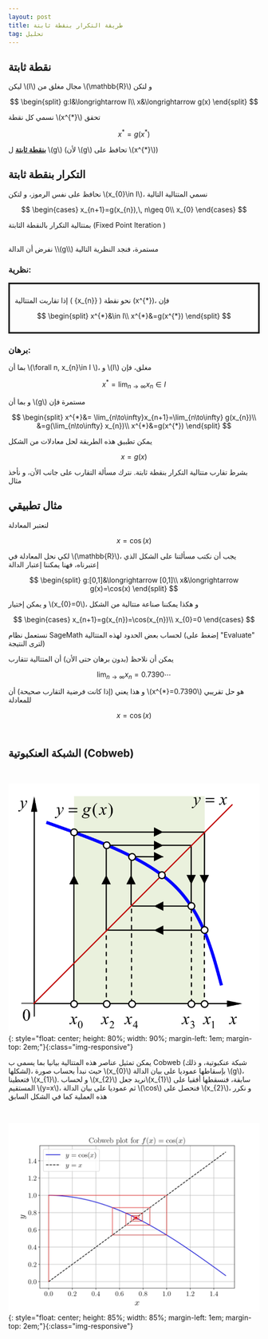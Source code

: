 ```yaml
---
layout: post
title: طريقة التكرار بنقطة ثابتة
tag: تحليل
---
```


## نقطة ثابتة

ليكن \\(I\\) مجال مغلق من \\(\mathbb{R}\\) و لتكن


$$
\begin{split}
g:I&\longrightarrow I\\
x&\longrightarrow g(x)
\end{split}
$$

 نسمي كل نقطة \\(x^{*}\\) تحقق

$$
x^{*}=g(x^{*})
$$

**<u>بنقطة ثابتة</u>**  ل \\(g\\) (لأن \\(g\\) تحافظ على \\(x^{*}\\))

## التكرار بنقطة ثابتة

نحافظ على نفس الرموز، و لتكن \\(x_{0}\in I\\)، نسمي المتتالية التالية 

$$
\begin{cases}
x_{n+1}=g(x_{n}),\, n\geq 0\\
x_{0}
\end{cases}
$$

 بمتتالية التكرار بالنقطة الثابتة (Fixed Point Iteration )

 
<br>
نفرض أن الدالة \\(g\\) مستمرة، فنجد النظرية التالية



### نظرية:
<div style="border: 3px solid black; padding: 10px;">

إذا تقاربت المتتالية \( \{x_{n}\} \) نحو نقطة \(x^{*}\)، فإن

$$
\begin{split}
x^{*}&\in I\\
x^{*}&=g(x^{*})
\end{split}
$$
</div>


 
### برهان:

بما أن \\(\forall  n, x_{n}\in I \\)، و \\(I\\) مغلق، فإن

$$
x^{*}=\lim_{n\to\infty}x_{n}\in I
$$

و بما أن  \\(g\\) مستمرة فإن

$$
\begin{split}
x^{*}&= \lim_{n\to\infty}x_{n+1}=\lim_{n\to\infty} g(x_{n})\\
&=g(\lim_{n\to\infty}  x_{n})\\
x^{*}&=g(x^{*})
\end{split}
$$

يمكن تطبيق هذه الطريقة لحل معادلات من الشكل

$$
x=g(x)
$$

بشرط تقارب متتالية التكرار بنقطة ثابتة. نترك مسألة التقارب على جانب الأن، و نأخذ مثال


## مثال تطبيقي

لنعتبر المعادلة   

$$
x=\cos(x)
$$

لكي نحل المعادلة في \\(\mathbb{R}\\)، يجب أن نكتب مسألتنا على الشكل الذي إعتبرناه، فهنا يمكننا إعتبار الدالة


$$
\begin{split}
g:[0,1]&\longrightarrow [0,1]\\
x&\longrightarrow g(x)=\cos(x)
\end{split}
$$

و يمكن إختيار \\(x_{0}=0\\)، و هكذا يمكننا صناعة 
متتالية من الشكل




$$
\begin{cases}
x_{n+1}=g(x_{n})=\cos(x_{n})\\
x_{0}=0
\end{cases}
$$

نستعمل نظام SageMath لحساب بعض الحدود لهذه المتتالية (إضغط على "Evaluate" لترى النتيجة)

<div class="sage">
  <script type="text/x-sage">
import numpy as np
x=0;n=10
for i in range(0, n):
        x=np.cos(x);
        print(f"x_{i+1}= {x}")
  </script>
</div>

يمكن أن نلاحظ (بدون برهان حتى الأن) أن المتتالية تتقارب

$$
\lim_{n\to\infty}x_{n}=0.7390\cdots
$$

و هذا يعني (إذا كانت فرضية التقارب صحيحة) أن \\(x^{*}=0.7390\\) هو حل تقريبي للمعادلة

$$
x=\cos(x)
$$
<br>

## الشبكة العنكبوتية (Cobweb)
<br>

![Fixed.png](/images/Fixed.png){: style="float: center; 
height: 80%; width: 90%; margin-left: 1em; margin-top: 2em;"}{:class="img-responsive"}

يمكن تمثيل عناصر هذه المتتالية بيانيا بما يسمى ب Cobweb (شبكة عنكبوتية، و ذلك لشكلها)، حيث نبدأ بحساب صورة \\(x_{0}\\) بإسقاطها عموديا على بيان الدالة \\(g\\)، فتعطينا \\(x_{1}\\).  و لحساب \\(x_{2}\\) نريد جعل\\(x_{1}\\) سابقة، فنسقطها أفقيا على المستقيم \\(y=x\\)، ثم عموديا على بيان الدالة  \\(\cos\\) فنحصل على \\(x_{2}\\)، و نكرر هذه العملية كما في الشكل السابق

<br>

![cobweb_plot_page.jpg](/images/cobweb_plot_page.jpg){: style="float: center; 
height: 85%; width: 85%; margin-left: 1em; margin-top: 2em;"}{:class="img-responsive"}

